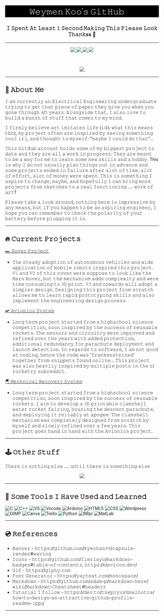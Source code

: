 <p align="center">
  <a href="https://youtu.be/xcaQ95P2-0M" target="_blank">
  <img src="https://github.com/WeymenKoo/WeymenKoo/blob/main/Stuff.png"/>
  </a>
</p>


<h3 align="center">𝙸 𝚂𝚙𝚎𝚗𝚝 𝙰𝚝 𝙻𝚎𝚊𝚜𝚝 𝟷 𝚂𝚎𝚌𝚘𝚗𝚍 𝙼𝚊𝚔𝚒𝚗𝚐 𝚃𝚑𝚒𝚜 𝙿𝚕𝚎𝚊𝚜𝚎 𝙻𝚘𝚘𝚔 𝚃𝚑𝚊𝚗𝚔ss 🍵</h3>

<hr> 

<p align="center">
  <a href="https://www.linkedin.com/in/weymenkoo/" target="_blank">
    <img height="30" src="https://img.shields.io/badge/linkedin-%230077B5.svg?style=for-the-badge&logo=linkedin&logoColor=white"/>
  </a>
  <a href="mailto:kchweymen@gmail.com" target="_blank">
    <img height="30" src="https://img.shields.io/badge/Gmail-D14836?style=for-the-badge&logo=gmail&logoColor=white"/>
  </a>
  <a href="https://www.reddit.com/user/kooweymen" target="_blank">
    <img height="30" src="https://img.shields.io/badge/Reddit-%23FF4500.svg?style=for-the-badge&logo=Reddit&logoColor=white"/>
  </a>
  <a href="https://www.youtube.com/watch?v=lpiB2wMc49g" target="_blank">
    <img height="30" src="https://img.shields.io/badge/Discord-%237289DA.svg?style=for-the-badge&logo=discord&logoColor=white"/>
  </a>
</p>

<br>

<p align="center">
  <a href="https://youtu.be/b9TE3226T-g">
  <img height="400" src="https://media.giphy.com/media/3ov9jVnbc2E7rCO0Ao/giphy.gif"/>
  </a>
</p>

<hr> 


## 📸 𝙰𝚋𝚘𝚞𝚝 𝙼𝚎 

𝙸 𝚊𝚖 𝚌𝚞𝚛𝚛𝚎𝚗𝚝𝚕𝚢 𝚊𝚗 𝙴𝚕𝚎𝚌𝚝𝚛𝚒𝚌𝚊𝚕 𝙴𝚗𝚐𝚒𝚗𝚎𝚎𝚛𝚒𝚗𝚐 𝚞𝚗𝚍𝚎𝚛𝚐𝚛𝚊𝚍𝚞𝚊𝚝𝚎 𝚝𝚛𝚢𝚒𝚗𝚐 𝚝𝚘 𝚐𝚎𝚝 𝚝𝚑𝚊𝚝 𝚙𝚒𝚎𝚌𝚎 𝚘𝚏 𝚙𝚊𝚙𝚎𝚛 𝚝𝚑𝚎𝚢 𝚐𝚒𝚟𝚎 𝚢𝚘𝚞 𝚠𝚑𝚎𝚗 𝚢𝚘𝚞 𝚐𝚘𝚗𝚎 𝚝𝚑𝚛𝚘𝚞𝚐𝚑 𝟺/𝟻 𝚢𝚎𝚊𝚛𝚜. 𝙰𝚕𝚘𝚗𝚐𝚜𝚒𝚍𝚎 𝚝𝚑𝚊𝚝, 𝙸 𝚊𝚕𝚜𝚘 𝚕𝚘𝚟𝚎 𝚝𝚘 𝚋𝚞𝚒𝚕𝚍 𝚊 𝚋𝚞𝚗𝚌𝚑 𝚘𝚏 𝚜𝚝𝚞𝚏𝚏 𝚝𝚑𝚊𝚝 𝚌𝚘𝚖𝚎𝚜 𝚝𝚘 𝚖𝚢 𝚖𝚒𝚗𝚍. 

𝙸 𝚏𝚒𝚛𝚖𝚕𝚢 𝚋𝚎𝚕𝚒𝚎𝚟𝚎 𝚊𝚛𝚝 𝚒𝚖𝚒𝚝𝚊𝚝𝚎𝚜 𝚕𝚒𝚏𝚎 (𝚒𝚍𝚔 𝚠𝚑𝚊𝚝 𝚝𝚑𝚒𝚜 𝚖𝚎𝚊𝚗𝚜 𝚝𝚋𝚑), 𝚖𝚢 𝚙𝚛𝚘𝚓𝚎𝚌𝚝 𝚘𝚏𝚝𝚎𝚗 𝚊𝚛𝚎 𝚒𝚗𝚜𝚙𝚒𝚛𝚎𝚍 𝚋𝚢 𝚜𝚎𝚎𝚒𝚗𝚐 𝚜𝚘𝚖𝚎𝚝𝚑𝚒𝚗𝚐 𝚌𝚘𝚘𝚕 𝚒𝚛𝚕, 𝚊𝚗𝚍 𝚝𝚑𝚘𝚞𝚐𝚑𝚝 𝚝𝚘 𝚖𝚢𝚜𝚎𝚕𝚏: "𝚖𝚊𝚢𝚋𝚎 𝙸 𝚌𝚘𝚞𝚕𝚍 𝚍𝚘 𝚝𝚑𝚊𝚝"...

𝚃𝚑𝚒𝚜 𝙶𝚒𝚝𝙷𝚞𝚋 𝚊𝚌𝚌𝚘𝚞𝚗𝚝 𝚑𝚘𝚕𝚍𝚜 𝚜𝚘𝚖𝚎 𝚘𝚏 𝚖𝚢 𝚋𝚒𝚐𝚐𝚎𝚜𝚝 𝚙𝚛𝚘𝚓𝚎𝚌𝚝 𝚝𝚘 𝚍𝚊𝚝𝚎 𝚊𝚗𝚍 𝚝𝚑𝚎𝚢 𝚊𝚛𝚎 𝚊𝚕𝚕 𝚊 𝚠𝚘𝚛𝚔 𝚒𝚗 𝚙𝚛𝚘𝚐𝚛𝚎𝚜𝚜. 𝚃𝚑𝚎𝚢 𝚊𝚛𝚎 𝚖𝚎𝚊𝚗𝚝 𝚝𝚘 𝚋𝚎 𝚊 𝚠𝚊𝚢 𝚏𝚘𝚛 𝚖𝚎 𝚝𝚘 𝚕𝚎𝚊𝚛𝚗 𝚜𝚘𝚖𝚎 𝚗𝚎𝚠 𝚜𝚔𝚒𝚕𝚕𝚜 𝚊𝚗𝚍 𝚊 𝚑𝚘𝚋𝚋𝚢. This 𝚒𝚜 𝚠𝚑𝚢 𝙸 𝚍𝚘 𝚗𝚘𝚝 𝚞𝚜𝚞𝚊𝚕𝚕𝚢 𝚙𝚕𝚊𝚗 𝚝𝚑𝚒𝚗𝚐𝚜 𝚘𝚞𝚝 𝚒𝚗 𝚊𝚍𝚟𝚊𝚗𝚌𝚎 𝚊𝚗𝚍 𝚜𝚘𝚖𝚎 𝚙𝚛𝚘𝚓𝚎𝚌𝚝𝚜 𝚎𝚗𝚍𝚎𝚍 𝚒𝚗 𝚏𝚊𝚒𝚕𝚞𝚛𝚎 𝚊𝚏𝚝𝚎𝚛 𝚊𝚕𝚘𝚝 𝚘𝚏 𝚝𝚒𝚖𝚎, 𝚊𝚕𝚘𝚝 𝚘𝚏 𝚎𝚏𝚏𝚘𝚛𝚝, 𝚊𝚕𝚘𝚝 𝚘𝚏 𝚖𝚘𝚗𝚎𝚢 𝚠𝚎𝚛𝚎 𝚜𝚙𝚎𝚗𝚝. 𝚃𝚑𝚒𝚜 𝚒𝚜 𝚜𝚘𝚖𝚎𝚝𝚑𝚒𝚗𝚐 𝙸 𝚊𝚜𝚙𝚒𝚛𝚎 𝚝𝚘 𝚌𝚑𝚊𝚗𝚐𝚎, 𝚖𝚊𝚢𝚋𝚎, 𝚊𝚗𝚍 𝚑𝚘𝚙𝚎𝚏𝚞𝚕𝚕𝚢 𝙸 𝚌𝚊𝚗 𝚋𝚛𝚒𝚗𝚐 𝚖𝚘𝚛𝚎 𝚙𝚛𝚘𝚓𝚎𝚌𝚝𝚜 𝚏𝚛𝚘𝚖 𝚜𝚔𝚎𝚝𝚌𝚑𝚎𝚜 𝚝𝚘 𝚊 𝚛𝚎𝚊𝚕 𝚏𝚞𝚗𝚌𝚝𝚒𝚘𝚗𝚒𝚗𝚐 .... 𝚠𝚘𝚛𝚔 𝚘𝚏 𝚊𝚛𝚝?

𝙿𝚕𝚎𝚊𝚜𝚎 𝚝𝚊𝚔𝚎 𝚊 𝚕𝚘𝚘𝚔 𝚊𝚛𝚘𝚞𝚗𝚍, 𝚗𝚘𝚝𝚑𝚒𝚗𝚐 𝚑𝚎𝚛𝚎 𝚒𝚜 𝚒𝚖𝚙𝚛𝚎𝚜𝚜𝚒𝚟𝚎 𝚋𝚢 𝚊𝚗𝚢 𝚖𝚎𝚊𝚗𝚜, 𝚋𝚞𝚝 𝚒𝚏 𝚢𝚘𝚞 𝚑𝚊𝚙𝚙𝚎𝚗 𝚝𝚘 𝚋𝚎 𝚊𝚗 𝚊𝚜𝚙𝚒𝚛𝚒𝚗𝚐 𝚎𝚗𝚐𝚒𝚗𝚎𝚎𝚛, 𝙸 𝚑𝚘𝚙𝚎 𝚢𝚘𝚞 𝚌𝚊𝚗 𝚛𝚎𝚖𝚎𝚖𝚋𝚎𝚛 𝚝𝚘 𝚌𝚑𝚎𝚌𝚔 𝚝𝚑𝚎 𝚙𝚘𝚕𝚊𝚛𝚒𝚝𝚢 𝚘𝚏 𝚢𝚘𝚞𝚛 𝚋𝚊𝚝𝚝𝚎𝚛𝚢 𝚋𝚎𝚏𝚘𝚛𝚎 𝚙𝚕𝚞𝚐𝚐𝚒𝚗𝚐 𝚒𝚝 𝚒𝚗.

<hr>

## 🔥 𝙲𝚞𝚛𝚛𝚎𝚗𝚝 𝙿𝚛𝚘𝚓𝚎𝚌𝚝𝚜

[🏎️ 𝚁𝚘𝚟𝚎𝚛 𝙿𝚛𝚘𝚓𝚎𝚌𝚝](https://github.com/WeymenKoo/Rover-Project)
- 𝚃𝚑𝚎 𝚜𝚝𝚎𝚊𝚍𝚢 𝚊𝚍𝚘𝚙𝚝𝚒𝚘𝚗 𝚘𝚏 𝚊𝚞𝚝𝚘𝚗𝚘𝚖𝚘𝚞𝚜 𝚟𝚎𝚑𝚒𝚌𝚕𝚎𝚜 𝚊𝚗𝚍 𝚠𝚒𝚍𝚎 𝚊𝚙𝚙𝚕𝚒𝚌𝚊𝚝𝚒𝚘𝚗 𝚘𝚏 𝚖𝚘𝚋𝚒𝚕𝚎 𝚛𝚘𝚋𝚘𝚝𝚜 𝚒𝚗𝚜𝚙𝚒𝚛𝚎𝚍 𝚝𝚑𝚒𝚜 𝚙𝚛𝚘𝚓𝚎𝚌𝚝. 𝚅𝟷 𝚊𝚗𝚍 𝚅𝟸 𝚘𝚏 𝚝𝚑𝚒𝚜 𝚛𝚘𝚟𝚎𝚛 𝚠𝚎𝚛𝚎 𝚜𝚞𝚙𝚙𝚘𝚜𝚎 𝚝𝚘 𝚕𝚘𝚘𝚔 𝚕𝚒𝚔𝚎 𝚝𝚑𝚎 𝙼𝚊𝚛𝚜 𝚁𝚘𝚟𝚎𝚛, 𝚋𝚞𝚝 𝚝𝚑𝚎 𝚖𝚎𝚌𝚑𝚊𝚗𝚒𝚜𝚖 𝚊𝚍𝚍𝚜 𝚌𝚘𝚖𝚙𝚕𝚎𝚡𝚒𝚝𝚢 𝚊𝚗𝚍 𝚠𝚎𝚛𝚎 𝚝𝚒𝚖𝚎 𝚌𝚘𝚗𝚜𝚞𝚖𝚒𝚗𝚐 𝚝𝚘 𝟹𝙳 𝚙𝚛𝚒𝚗𝚝. 𝚅𝟹 𝚊𝚗𝚍 𝚘𝚗𝚠𝚊𝚛𝚍𝚜 𝚠𝚒𝚕𝚕 𝚊𝚍𝚘𝚙𝚝 𝚊 𝚜𝚒𝚖𝚙𝚕𝚎𝚛 𝚍𝚎𝚜𝚒𝚐𝚗. 𝙳𝚎𝚜𝚒𝚐𝚗𝚒𝚗𝚐 𝚝𝚑𝚒𝚜 𝚙𝚛𝚘𝚓𝚎𝚌𝚝 𝚏𝚛𝚘𝚖 𝚜𝚌𝚛𝚊𝚝𝚌𝚑 𝚊𝚕𝚕𝚘𝚠𝚜 𝚖𝚎 𝚝𝚘 𝚕𝚎𝚊𝚛𝚗 𝚛𝚊𝚙𝚒𝚍 𝚙𝚛𝚘𝚝𝚘𝚝𝚢𝚙𝚒𝚗𝚐 𝚜𝚔𝚒𝚕𝚕𝚜 𝚊𝚗𝚍 𝚊𝚕𝚜𝚘 𝚒𝚖𝚙𝚕𝚎𝚖𝚎𝚗𝚝 𝚝𝚑𝚎 𝚎𝚗𝚐𝚒𝚗𝚎𝚎𝚛𝚒𝚗𝚐 𝚍𝚎𝚜𝚒𝚐𝚗 𝚙𝚛𝚘𝚌𝚎𝚜𝚜.

[🛩️ 𝙰𝚟𝚒𝚘𝚗𝚒𝚌𝚜 𝚂𝚢𝚜𝚝𝚎𝚖](https://github.com/WeymenKoo/Water-Rocket-Avionics)
- 𝙻𝚘𝚗𝚐 𝚝𝚎𝚛𝚖 𝚙𝚛𝚘𝚓𝚎𝚌𝚝 𝚜𝚝𝚊𝚛𝚝𝚎𝚍 𝚏𝚛𝚘𝚖 𝚊 𝚑𝚒𝚐𝚑𝚜𝚌𝚑𝚘𝚘𝚕 𝚜𝚌𝚒𝚎𝚗𝚌𝚎 𝚌𝚘𝚖𝚙𝚎𝚝𝚒𝚝𝚒𝚘𝚗, 𝚜𝚘𝚘𝚗 𝚒𝚗𝚜𝚙𝚒𝚛𝚎𝚍 𝚋𝚢 𝚝𝚑𝚎 𝚜𝚞𝚌𝚌𝚎𝚜𝚜 𝚘𝚏 𝚛𝚎𝚞𝚜𝚊𝚋𝚕𝚎 𝚛𝚘𝚌𝚔𝚎𝚝𝚜. 𝚃𝚑𝚎 𝚜𝚎𝚗𝚜𝚘𝚛𝚜 𝚊𝚗𝚍 𝚌𝚒𝚛𝚌𝚞𝚒𝚝𝚛𝚢 𝚠𝚎𝚛𝚎 𝚒𝚖𝚙𝚛𝚘𝚟𝚎𝚍 𝚊𝚗𝚍 𝚛𝚎𝚏𝚒𝚗𝚎𝚍 𝚘𝚟𝚎𝚛 𝚝𝚑𝚎 𝚢𝚎𝚊𝚛𝚜 𝚠𝚒𝚝𝚑 𝚊𝚍𝚍𝚎𝚍 𝚙𝚛𝚘𝚝𝚎𝚌𝚝𝚒𝚘𝚗, 𝚊𝚍𝚍𝚒𝚝𝚒𝚘𝚗𝚊𝚕 𝚛𝚎𝚍𝚞𝚗𝚍𝚊𝚗𝚌𝚢 𝚏𝚘𝚛 𝚙𝚊𝚛𝚊𝚌𝚑𝚞𝚝𝚎 𝚍𝚎𝚙𝚕𝚘𝚢𝚖𝚎𝚗𝚝 𝚊𝚗𝚍 𝚕𝚊𝚞𝚗𝚌𝚑 𝚍𝚎𝚝𝚎𝚌𝚝𝚒𝚘𝚗. 𝙸𝚗 𝚛𝚎𝚐𝚊𝚛𝚍𝚜 𝚝𝚘 𝚜𝚘𝚏𝚝𝚠𝚊𝚛𝚎, 𝙸 𝚊𝚖 𝚗𝚘𝚝 𝚐𝚘𝚘𝚍 𝚊𝚝 𝚌𝚘𝚍𝚒𝚗𝚐, 𝚑𝚎𝚗𝚌𝚎 𝚝𝚑𝚎 𝚌𝚘𝚍𝚎 𝚠𝚊𝚜 '𝚏𝚛𝚊𝚗𝚔𝚎𝚗𝚜𝚝𝚎𝚒𝚗𝚎𝚍' 𝚝𝚘𝚐𝚎𝚝𝚑𝚎𝚛 𝚏𝚛𝚘𝚖 𝚜𝚗𝚒𝚙𝚙𝚎𝚝𝚜 𝚏𝚘𝚞𝚗𝚍 𝚘𝚗𝚕𝚒𝚗𝚎... 𝚃𝚑𝚒𝚜 𝚙𝚛𝚘𝚓𝚎𝚌𝚝 𝚠𝚊𝚜 𝚊𝚕𝚜𝚘 𝚑𝚎𝚊𝚟𝚒𝚕𝚢 𝚒𝚗𝚜𝚙𝚒𝚛𝚎𝚍 𝚋𝚢 𝚖𝚞𝚕𝚝𝚒𝚙𝚕𝚎 𝚙𝚘𝚜𝚝𝚜 𝚒𝚗 𝚝𝚑𝚎 𝚛/𝚛𝚘𝚌𝚔𝚎𝚝𝚛𝚢 𝚜𝚞𝚋𝚛𝚎𝚍𝚍𝚒𝚝.

[🪂 𝙼𝚎𝚌𝚑𝚗𝚒𝚌𝚊𝚕 𝚁𝚎𝚌𝚘𝚟𝚎𝚛𝚢 𝚂𝚢𝚜𝚝𝚎𝚖](https://github.com/WeymenKoo/Water-Rocket-Avionics)
- 𝙻𝚘𝚗𝚐 𝚝𝚎𝚛𝚖 𝚙𝚛𝚘𝚓𝚎𝚌𝚝 𝚜𝚝𝚊𝚛𝚝𝚎𝚍 𝚏𝚛𝚘𝚖 𝚊 𝚑𝚒𝚐𝚑𝚜𝚌𝚑𝚘𝚘𝚕 𝚜𝚌𝚒𝚎𝚗𝚌𝚎 𝚌𝚘𝚖𝚙𝚎𝚝𝚒𝚝𝚒𝚘𝚗, 𝚜𝚘𝚘𝚗 𝚒𝚗𝚜𝚙𝚒𝚛𝚎𝚍 𝚋𝚢 𝚝𝚑𝚎 𝚜𝚞𝚌𝚌𝚎𝚜𝚜 𝚘𝚏 𝚛𝚎𝚞𝚜𝚊𝚋𝚕𝚎 𝚛𝚘𝚌𝚔𝚎𝚝𝚜. 𝙸 𝚊𝚒𝚖 𝚝𝚘 𝚍𝚎𝚟𝚎𝚕𝚘𝚙 𝚊 𝟹𝙳 𝚙𝚛𝚒𝚗𝚝𝚊𝚋𝚕𝚎 𝚌𝚕𝚊𝚖𝚜𝚑𝚎𝚕𝚕 𝚠𝚊𝚝𝚎𝚛 𝚛𝚘𝚌𝚔𝚎𝚝 𝚏𝚊𝚒𝚛𝚒𝚗𝚐, 𝚑𝚘𝚞𝚜𝚒𝚗𝚐 𝚝𝚑𝚎 𝚍𝚎𝚜𝚌𝚎𝚗𝚝 𝚙𝚊𝚛𝚊𝚌𝚑𝚞𝚝𝚎, 𝚊𝚗𝚍 𝚍𝚎𝚙𝚕𝚘𝚢𝚒𝚗𝚐 𝚒𝚝 𝚛𝚎𝚕𝚒𝚊𝚋𝚕𝚢 𝚊𝚝 𝚊𝚙𝚘𝚐𝚎𝚎. 𝚃𝚑𝚎 𝚌𝚕𝚊𝚖𝚜𝚑𝚎𝚕𝚕 𝚖𝚎𝚌𝚑𝚊𝚗𝚒𝚜𝚖 𝚠𝚊𝚜 𝚌𝚘𝚖𝚙𝚕𝚎𝚝𝚎𝚕𝚢 𝚍𝚎𝚜𝚒𝚐𝚗𝚎𝚍 𝚏𝚛𝚘𝚖 𝚜𝚌𝚛𝚊𝚝𝚌𝚑 𝚋𝚢 𝚖𝚢𝚜𝚎𝚕𝚏 𝚊𝚗𝚍 𝚜𝚕𝚘𝚠𝚕𝚢 𝚛𝚎𝚏𝚒𝚗𝚎𝚍 𝚘𝚟𝚎𝚛 𝚊 𝚏𝚎𝚠 𝚢𝚎𝚊𝚛𝚜. 𝚃𝚑𝚒𝚜 𝚙𝚛𝚘𝚓𝚎𝚌𝚝 𝚐𝚘𝚎𝚜 𝚑𝚊𝚗𝚍 𝚒𝚗 𝚑𝚊𝚗𝚍 𝚠𝚒𝚝𝚑 𝚝𝚑𝚎 𝙰𝚟𝚒𝚘𝚗𝚒𝚌𝚜 𝚙𝚛𝚘𝚓𝚎𝚌𝚝.

<hr>

## 🕹️ 𝙾𝚝𝚑𝚎𝚛 𝚂𝚝𝚞𝚏𝚏

𝚃𝚑𝚎𝚛𝚎 𝚒𝚜 𝚗𝚘𝚝𝚑𝚒𝚗𝚐 𝚎𝚕𝚜𝚎 .... 𝚞𝚗𝚝𝚒𝚕 𝚝𝚑𝚎𝚛𝚎 𝚒𝚜 𝚜𝚘𝚖𝚎𝚝𝚑𝚒𝚗𝚐 𝚎𝚕𝚜𝚎

<p align="center">
  <a href="https://youtu.be/GCe-D6sTLoc">
  <img height="400" src="https://media.giphy.com/media/3oEduVhPTUAzqm03NS/giphy.gif"/>
  </a>
</p>

<hr>

## 💾 𝚂𝚘𝚖𝚎 𝚃𝚘𝚘𝚕𝚜 𝙸 𝙷𝚊𝚟𝚎 𝚄𝚜𝚎𝚍 𝚊𝚗𝚍 𝙻𝚎𝚊𝚛𝚗𝚎𝚍

<p align="left">
 <img src="https://cdn.jsdelivr.net/gh/devicons/devicon/icons/c/c-line.svg" alt="C" width="45" height="45"/>
<img src="https://cdn.jsdelivr.net/gh/devicons/devicon/icons/cplusplus/cplusplus-line.svg" alt="C++" width="45" height="45"/>
  <img src="https://cdn.jsdelivr.net/gh/devicons/devicon/icons/visualstudio/visualstudio-plain.svg" alt="VS" width="45" height="45"/>
  <img src="https://cdn.jsdelivr.net/gh/devicons/devicon/icons/vscode/vscode-original.svg" alt="Vscode" width="45" height="45"/>
    <img src="https://cdn.jsdelivr.net/gh/devicons/devicon/icons/arduino/arduino-original-wordmark.svg" alt="Arduino" width="45" height="45"/>

<img src="https://cdn.jsdelivr.net/gh/devicons/devicon/icons/html5/html5-plain.svg" alt="HTML5" width="45" height="45"/>
  <img src="https://cdn.jsdelivr.net/gh/devicons/devicon/icons/css3/css3-plain.svg" alt="CSS" width="45" height="45"/>
    <img src="https://cdn.jsdelivr.net/gh/devicons/devicon/icons/wordpress/wordpress-plain.svg" alt="Wordpress" width="45" height="45"/>
  <img src="https://cdn.jsdelivr.net/gh/devicons/devicon/icons/gimp/gimp-original.svg" alt="GIMP" width="45" height="45"/>
  <img src="https://cdn.jsdelivr.net/gh/devicons/devicon/icons/canva/canva-original.svg" alt="Canva" width="45" height="45"/>
  <img src="https://cdn.jsdelivr.net/gh/devicons/devicon/icons/trello/trello-plain.svg" alt="Trello" width="45" height="45"/>

<img src="https://cdn.jsdelivr.net/gh/devicons/devicon/icons/python/python-original.svg" alt="Python" width="45" height="45"/>
<img src="https://cdn.jsdelivr.net/gh/devicons/devicon/icons/raspberrypi/raspberrypi-original.svg" alt="RBpi" width="45" height="45"/>
  <img src="https://cdn.jsdelivr.net/gh/devicons/devicon/icons/matlab/matlab-original.svg" alt="MatLab" width="45" height="45"/>

</p>

<hr>

## 💿 𝚁𝚎𝚏𝚎𝚛𝚎𝚗𝚌𝚎𝚜 

- 𝙱𝚊𝚗𝚗𝚎𝚛 - 𝚑𝚝𝚝𝚙𝚜://𝚐𝚒𝚝𝚑𝚞𝚋.𝚌𝚘𝚖/𝚔𝚢𝚎𝚌𝚑𝚊𝚗𝟿𝟿/𝚌𝚊𝚙𝚜𝚞𝚕𝚎-𝚛𝚎𝚗𝚍𝚎𝚛#𝚠𝚊𝚟𝚒𝚗𝚐
- 𝙸𝚌𝚘𝚗𝚜 - 𝚑𝚝𝚝𝚙𝚜://𝚐𝚒𝚝𝚑𝚞𝚋.𝚌𝚘𝚖/𝙸𝚕𝚎𝚛𝚒𝚊𝚢𝚘/𝚖𝚊𝚛𝚔𝚍𝚘𝚠𝚗-𝚋𝚊𝚍𝚐𝚎𝚜#𝚝𝚊𝚋𝚕𝚎-𝚘𝚏-𝚌𝚘𝚗𝚝𝚎𝚗𝚝𝚜, 𝚑𝚝𝚝𝚙𝚜://𝚍𝚎𝚟𝚒𝚌𝚘𝚗.𝚍𝚎𝚟/
- 𝙶𝚒𝚏 - 𝚑𝚝𝚝𝚙𝚜://𝚐𝚒𝚙𝚑𝚢.𝚌𝚘𝚖
- 𝙵𝚘𝚗𝚝 𝙶𝚎𝚗𝚎𝚛𝚊𝚝𝚘𝚛 - 𝚑𝚝𝚝𝚙𝚜://𝚢𝚊𝚢𝚝𝚎𝚡𝚝.𝚌𝚘𝚖/𝚖𝚘𝚗𝚘𝚜𝚙𝚊𝚌𝚎/
- 𝙼𝚊𝚛𝚔𝚍𝚘𝚠𝚗 - 𝚑𝚝𝚝𝚙𝚜://𝚐𝚒𝚝𝚑𝚞𝚋.𝚌𝚘𝚖/𝚊𝚍𝚊𝚖-𝚙/𝚖𝚊𝚛𝚔𝚍𝚘𝚠𝚗-𝚑𝚎𝚛𝚎/𝚠𝚒𝚔𝚒/𝙼𝚊𝚛𝚔𝚍𝚘𝚠𝚗-𝙲𝚑𝚎𝚊𝚝𝚜𝚑𝚎𝚎𝚝#𝚑𝚎𝚊𝚍𝚎𝚛𝚜
- 𝚃𝚞𝚝𝚘𝚛𝚒𝚊𝚕 𝙸 𝚏𝚘𝚕𝚕𝚘𝚠 - 𝚑𝚝𝚝𝚙𝚜://𝚍𝚎𝚟.𝚝𝚘/𝚝𝚑𝚎𝚙𝚒𝚢𝚞𝚜𝚑𝚖𝚊𝚕𝚑𝚘𝚝𝚛𝚊/𝚑𝚘𝚠-𝚝𝚘-𝚍𝚎𝚜𝚒𝚐𝚗-𝚊𝚗-𝚊𝚝𝚝𝚛𝚊𝚌𝚝𝚒𝚟𝚎-𝚐𝚒𝚝𝚑𝚞𝚋-𝚙𝚛𝚘𝚏𝚒𝚕𝚎-𝚛𝚎𝚊𝚍𝚖𝚎-𝟷𝚙𝚙𝚐

<hr>
